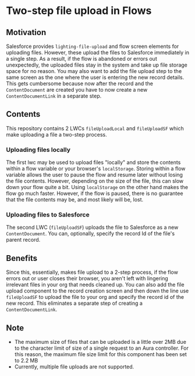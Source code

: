 # Two-step file upload in Flows

## Motivation

Salesforce provides `lighting-file-upload` and flow screen elements for uploading files. However, these upload the files to Salesforce immediately in a single step. As a result, if the flow is abandoned or errors out unexpectedly, the uploaded files stay in the system and take up file storage space for no reason. You may also want to add the file upload step to the same screen as the one where the user is entering the new record details. This gets cumbersome because now after the record and the `ContentDocument` are created you have to now create a new `ContentDocumentLink` in a separate step.

## Contents

This repository contains 2 LWCs `fileUploadLocal` and `fileUploadSF` which make uploading a file a two-step process.

### Uploading files locally

The first lwc may be used to upload files "locally" and store the contents within a flow variable or your browser's `localStorage`. Storing within a flow variable allows the user to pause the flow and resume later without losing the file contents. However, depending on the size of the file, this can slow down your flow quite a bit.
Using `localStorage` on the other hand makes the flow go much faster. However, if the flow is paused, there is no guarantee that the file contents may be, and most likely will be, lost.

### Uploading files to Salesforce

The second LWC (`fileUploadSF`) uploads the file to Salesforce as a new `ContentDocument`. You can, optionally, specify the record Id of the file's parent record.

## Benefits

Since this, essentially, makes file upload to a 2-step process, if the flow errors out or user closes their browser, you aren't left with lingering irrelevant files in your org that needs cleaned up. You can also add the file upload component to the record creation screen and then down the line use `fileUploadSF` to upload the file to your org and specify the record id of the new record. This eliminates a separate step of creating a `ContentDocumentLink`.

## Note

- The maximum size of files that can be uploaded is a little over 2MB due to the character limit of size of a single request to an Aura controller. For this reason, the maximum file size limit for this component has been set to 2.2 MB
- Currently, multiple file uploads are not supported.
